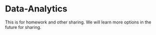 # Data-Analytics
This is for homework and other sharing.
We will learn more options in the future for sharing.
